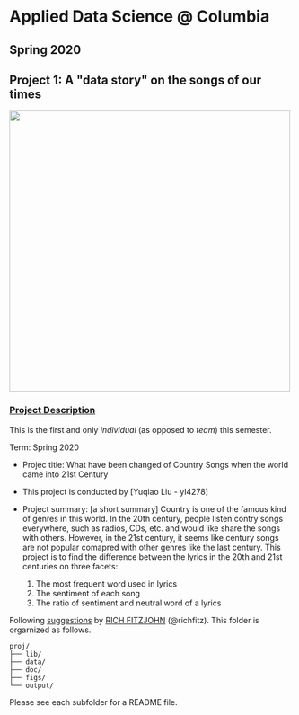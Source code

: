 ﻿# Applied Data Science @ Columbia
## Spring 2020
## Project 1: A "data story" on the songs of our times

<img src="figs/title2.jpeg" width="500">

### [Project Description](doc/)
This is the first and only *individual* (as opposed to *team*) this semester. 

Term: Spring 2020

+ Projec title: What have been changed of Country Songs when the world came into 21st Century
+ This project is conducted by [Yuqiao Liu - yl4278]

+ Project summary: [a short summary] Country is one of the famous kind of genres in this world. In the 20th century, people listen contry songs everywhere, such as radios, CDs, etc. and would like share the songs with others. However, in the 21st century, it seems like century songs are not popular comapred with other genres like the last century. This project is to find the difference between the lyrics in the 20th and 21st centuries on three facets: 
	1. The most frequent word used in lyrics
	2. The sentiment of each song
	3. The ratio of sentiment and neutral word of a lyrics


Following [suggestions](http://nicercode.github.io/blog/2013-04-05-projects/) by [RICH FITZJOHN](http://nicercode.github.io/about/#Team) (@richfitz). This folder is orgarnized as follows.

```
proj/
├── lib/
├── data/
├── doc/
├── figs/
└── output/
```

Please see each subfolder for a README file.
